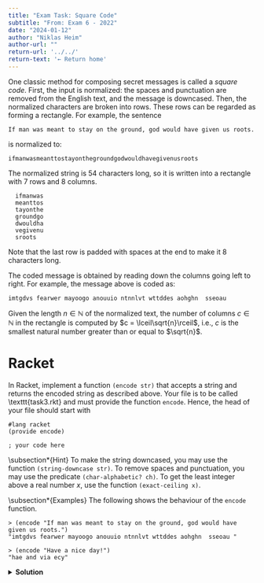 ```yaml
---
title: "Exam Task: Square Code"
subtitle: "From: Exam 6 - 2022"
date: "2024-01-12"
author: "Niklas Heim"
author-url: ""
return-url: '../../'
return-text: '← Return home'
---
```



One classic method for composing secret messages is called a *square code*.  First, the input is
normalized: the spaces and punctuation are removed from the English text, and the message is
downcased.  Then, the normalized characters are broken into rows.  These rows can be regarded as
forming a rectangle. For example, the sentence
```
If man was meant to stay on the ground, god would have given us roots.
```
is normalized to:
```
ifmanwasmeanttostayonthegroundgodwouldhavegivenusroots
```
The normalized string is 54 characters long, so it is written into a rectangle with 7 rows and 8 columns.
```{.tight-code}
  ifmanwas
  meanttos
  tayonthe
  groundgo
  dwouldha
  vegivenu
  sroots
```
Note that the last row is padded with spaces at the end to make it 8 characters long.

The coded message is obtained by reading down the columns going left to right. 
For example, the message above is coded as:
```
imtgdvs fearwer mayoogo anouuio ntnnlvt wttddes aohghn  sseoau  
```

Given the length $n\in\mathbb{N}$ of the normalized text, the number of columns $c\in\mathbb{N}$ in the rectangle 
is computed by $c = \lceil\sqrt{n}\rceil$, i.e., 
$c$ is the smallest natural number greater than or equal to $\sqrt{n}$.

# Racket

In Racket, implement a function `(encode str)` that accepts a string
and returns the encoded string as described above.
Your file is to be called \texttt{task3.rkt} and must provide the function `encode`.
Hence, the head of your file should start with
```{.tight-code .scheme}
#lang racket
(provide encode)

; your code here
```

\subsection*{Hint}
To make the string downcased, you may use the function `(string-downcase str)`.
To remove spaces and punctuation, you may use the predicate `(char-alphabetic? ch)`.
To get the least integer above a real number $x$, use the function `(exact-ceiling x)`.

\subsection*{Examples}
The following shows the behaviour of the `encode` function.

```{.tight-code .scheme}
> (encode "If man was meant to stay on the ground, god would have given us roots.")
"imtgdvs fearwer mayoogo anouuio ntnnlvt wttddes aohghn  sseoau "
```

```{.tight-code .scheme}
> (encode "Have a nice day!")
"hae and via ecy"
```

<details class="admonition">
<summary><strong>Solution</strong></summary>
```{.tight-code .scheme}
#lang racket

(provide encode)

(define (normalize str)
  (filter char-alphabetic? (string->list (string-downcase str))))

(define (get-num-cols n)
  (exact-ceiling (sqrt n)))

(define (make-rows lst n)
  (let ([len (length lst)])
    (cond
      ([null? lst] '())
      ([< len n] (list (append lst (make-list (- n len) #\space))))
      (else (cons (take lst n) (make-rows (drop lst n) n))))))

(define (transpose lst)
  (apply map list lst))

(define (encode str)
  (let* ([lst (normalize str)]
         [n (get-num-cols (length lst))]
         [rows (transpose (make-rows lst n))])
    (string-join (map list->string rows))))
```
</details>

# Haskell

In Haskell, implement a function `encode :: String -> String` that accepts a string 
and returns the encoded string as described above.
Your task is to be called \texttt{Task4.rkt} and must export the `encode` 
function.
Hence, the head of your file should read

```{.tight-code .haskell}
module Task4 ( encode ) where
import Data.Char

-- your code goes here
```

## Hint
To make the string downcased, you may use the function `toLower :: Char -> Char`.
To remove spaces and punctuation, you may use the predicate `isAlpha :: Char -> Bool`.
Both functions are located at the module `Data.Char`.
To get the least integer above a real number, use the function `ceiling :: Integral b => a -> b`.

## Examples
The following shows the behaviour of the `encode` function.

```{.tight-code .haskell}
> encode "If man was meant to stay on the ground, god would have given us roots."
"imtgdvs fearwer mayoogo anouuio ntnnlvt wttddes aohghn  sseoau "
```

```{.tight-code .haskell}
> encode "haveaniceday"
"hae and via ecy"  
```

<details class="admonition">
<summary><strong>Solution</strong></summary>
```{.tight-code .haskell}
module Task4 ( encode ) where
import Data.Char
import Data.List

normalize :: String -> String
normalize s = [toLower c | c <- s, isAlpha c]

getNumCols :: Int -> Int
getNumCols n = ceiling $ sqrt $ fromIntegral n

makeRows :: String -> Int -> [String]
makeRows s n | s == "" = []
             | len < n = [s ++ replicate (n-len) ' ']
             | otherwise = take n s:makeRows (drop n s) n
        where len = length s

encode :: String -> String
encode s = unwords rows'
        where ns = normalize s
              n = getNumCols $ length ns
              rows = makeRows ns n
              rows' = transpose rows
```
</details>
